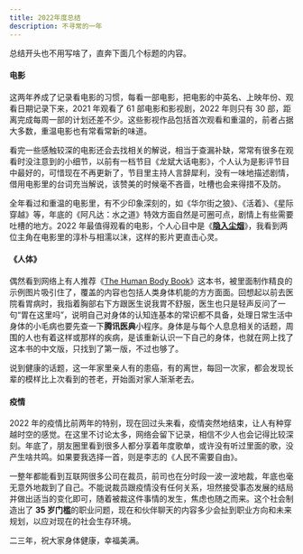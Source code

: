 ```yaml
---
title: 2022年度总结
description: 不寻常的一年
---
```


总结开头也不用写啥了，直奔下面几个标题的内容。

#### 电影

这两年养成了记录看电影的习惯，每看一部电影，把电影的中英名、上映年份、观看日期记录下来，2021 年观看了 61 部电影和影视剧，2022 年则只有 30 部，距离完成每周一部的计划还差不少。这些影视作品包括首次观看和重温的，前者占据大多数，重温电影也有常看常新的味道。

看完一些感触较深的电影还会去找相关的解说，相当于查漏补缺，常常有很多在观看时没注意到的小细节，以前有一档节目《龙斌大话电影》，个人认为是影评节目中最好的，可惜现在不再更新了，节目里主持人言辞犀利，没有一味地描述剧情，借用电影里的台词充当解说，该赞美的时候毫不吝啬，吐槽也会来得措不及防。

全年看过和重温的电影里，有不少印象深刻的，如《华尔街之狼》、《活着》、《星际穿越》等，年底的《阿凡达：水之道》特效方面自然是可圈可点，剧情上有些需要吐槽的地方。2022 年最值得观看的电影，个人心目中是《**[隐入尘烟](https://movie.douban.com/subject/35131346/)**》，我看到两位主角在电影里的淳朴与相濡以沫，这样的影片更直击心灵。

#### 《人体》

偶然看到网络上有人推荐《[The Human Body Book](https://www.amazon.com/Human-Body-Book-2nd-Illustrated/dp/1465402136)》这本书，被里面制作精良的示例图片吸引住了，覆盖的内容也包括人类身体机能的方方面面。回想起以前去医院看胃病时，我指着胸部右下方跟医生说我胃不舒服，医生也只是轻声反问了一句“胃在这里吗”，说明自己对身体的认知连基本的常识都不具备，处理日常生活中身体的小毛病也要先查一下**腾讯医典**小程序。身体是与每个人息息相关的话题，周围的人也有着这样或那样的疾病，是该重新认识一下自己的身体，也就在网上找了这本书的中文版，只找到了第一版，不过也够了。

说到健康的话题，这一年家里亲人有的患癌，有的离世，每回一次家，都会发现长辈的模样比上次看到的苍老，开始面对家人渐渐老去。

#### 疫情

2022 年的疫情比前两年的特别，现在回过头来看，疫情突然地结束，让人有种穿越时空的感觉。在这里不讨论太多，网络会留下记录，相信不少人也会记得比较深刻。年底了，朋友圈里看到很多人都分享着年度歌单，或许没有听过里面的歌，没产生啥共鸣。如果要我选择一首，则是李志的《人民不需要自由》。

一整年都能看到互联网很多公司在裁员，前司也在分时段一波一波地裁，年底也毫无意外地裁到了自己。不能说裁员跟疫情没有任何关系，坦然接受事态发展的结局并做出适当的变化即可，随着被裁这件事情的发生，焦虑也随之而来。这个社会制造出了 **35 岁门槛**的职业问题，现在和伙伴聊天的内容多少会扯到职业方向和未来规划，以应对现在的社会生存环境。

二三年，祝大家身体健康，幸福美满。

